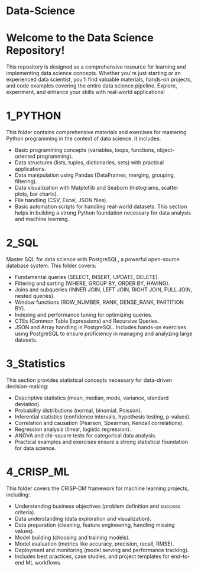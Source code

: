 # Data-Science

# Welcome to the Data Science Repository!

This repository is designed as a comprehensive resource for learning and implementing data science concepts. Whether you're just starting or an experienced data scientist, you'll find valuable materials, hands-on projects, and code examples covering the entire data science pipeline. Explore, experiment, and enhance your skills with real-world applications!

# 1_PYTHON
This folder contains comprehensive materials and exercises for mastering Python programming in the context of data science. It includes:

- Basic programming concepts (variables, loops, functions, object-oriented programming).
- Data structures (lists, tuples, dictionaries, sets) with practical applications.
- Data manipulation using Pandas (DataFrames, merging, grouping, filtering).
- Data visualization with Matplotlib and Seaborn (histograms, scatter plots, bar charts).
- File handling (CSV, Excel, JSON files).
- Basic automation scripts for handling real-world datasets.
This section helps in building a strong Python foundation necessary for data analysis and machine learning.

# 2_SQL
Master SQL for data science with PostgreSQL, a powerful open-source database system. This folder covers:

- Fundamental queries (SELECT, INSERT, UPDATE, DELETE).
- Filtering and sorting (WHERE, GROUP BY, ORDER BY, HAVING).
- Joins and subqueries (INNER JOIN, LEFT JOIN, RIGHT JOIN, FULL JOIN, nested queries).
- Window functions (ROW_NUMBER, RANK, DENSE_RANK, PARTITION BY).
- Indexing and performance tuning for optimizing queries.
- CTEs (Common Table Expressions) and Recursive Queries.
- JSON and Array handling in PostgreSQL.
Includes hands-on exercises using PostgreSQL to ensure proficiency in managing and analyzing large datasets.

# 3_Statistics
This section provides statistical concepts necessary for data-driven decision-making:

- Descriptive statistics (mean, median, mode, variance, standard deviation).
- Probability distributions (normal, binomial, Poisson).
- Inferential statistics (confidence intervals, hypothesis testing, p-values).
- Correlation and causation (Pearson, Spearman, Kendall correlations).
- Regression analysis (linear, logistic regression).
- ANOVA and chi-square tests for categorical data analysis.
- Practical examples and exercises ensure a strong statistical foundation for data science.

# 4_CRISP_ML
This folder covers the CRISP-DM framework for machine learning projects, including:

- Understanding business objectives (problem definition and success criteria).
- Data understanding (data exploration and visualization).
- Data preparation (cleaning, feature engineering, handling missing values).
- Model building (choosing and training models).
- Model evaluation (metrics like accuracy, precision, recall, RMSE).
- Deployment and monitoring (model serving and performance tracking).
- Includes best practices, case studies, and project templates for end-to-end ML workflows.




